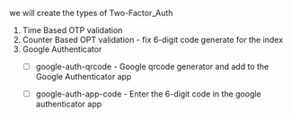 we will create the types of Two-Factor_Auth 

1. Time Based OTP validation
2. Counter Based OPT validation - fix 6-digit code generate for the index
3. Google Authenticator
   - [ ] google-auth-qrcode - Google qrcode generator and add to the Google Authenticator app
   - [ ] google-auth-app-code - Enter the 6-digit code in the google authenticator app


